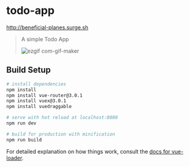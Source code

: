 # todo-app

http://beneficial-planes.surge.sh

> A simple Todo App
>
> ![ezgif com-gif-maker](https://user-images.githubusercontent.com/65338982/156642329-ba8df2dc-de3d-449f-a467-33241fad63aa.gif)

## Build Setup

```bash
# install dependencies
npm install
npm install vue-router@3.0.1
npm install vuex@3.0.1
npm install vuedraggable

# serve with hot reload at localhost:8080
npm run dev

# build for production with minification
npm run build
```

For detailed explanation on how things work, consult the [docs for vue-loader](http://vuejs.github.io/vue-loader).
